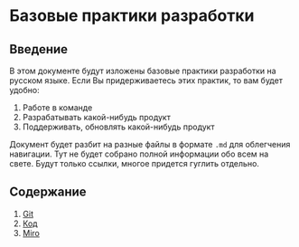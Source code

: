 # Базовые практики разработки

## Введение

В этом документе будут изложены базовые практики разработки на русском языке.
Если Вы придерживаетесь этих практик, то вам будет удобно:
1. Работе в команде
2. Разрабатывать какой-нибудь продукт
3. Поддерживать, обновлять какой-нибудь продукт

Документ будет разбит на разные файлы в формате `.md` для облегчения навигации.
Тут не будет собрано полной информации обо всем на свете. Будут только ссылки, многое придется гуглить отдельно.

## Содержание

1. [Git](../../blob/master/git.md)
2. [Код](../../blob/master/code.md)
3. [Miro](../../blob/master/miro.md)
